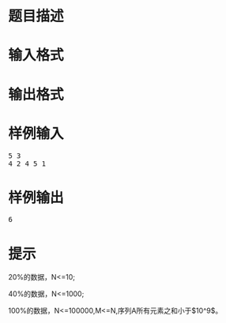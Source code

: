

# 题目描述



# 输入格式



# 输出格式



# 样例输入


<pre>5 3
4 2 4 5 1
</pre>

# 样例输出


<pre>6</pre>

# 提示


<p>
20%的数据，N&lt;=10;
</p>
<p>
40%的数据，N&lt;=1000;
</p>
<p>
100%的数据，N&lt;=100000,M&lt;=N,序列A所有元素之和小于$10^9$。
</p>
